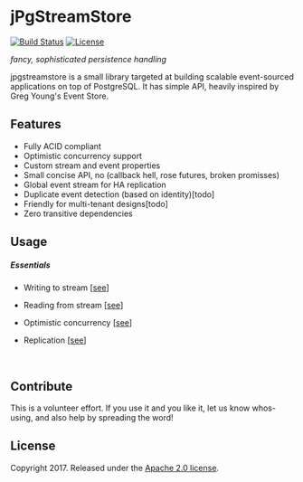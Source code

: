 # jPgStreamStore

[![Build Status](https://travis-ci.org/ZeroRef/jpgstreamstore.svg)](https://travis-ci.org/ZeroRef/jpgstreamstore)
[![License](http://img.shields.io/:license-apache-brightgreen.svg)](http://www.apache.org/licenses/LICENSE-2.0.html)

*fancy, sophisticated persistence handling*

jpgstreamstore is a small library targeted at building scalable event-sourced applications on top of PostgreSQL. It has simple API, heavily inspired by Greg Young's Event Store.



## Features

+ Fully ACID compliant
+ Optimistic concurrency support
+ Custom stream and event properties
+ Small concise API, no (callback hell, rose futures, broken promisses)
+ Global event stream for HA replication
+ Duplicate event detection (based on identity)[todo]
+ Friendly for multi-tenant designs[todo]
+ Zero transitive dependencies



## Usage

##### Essentials
+ Writing to stream [[see](Source/Example/Scenarios/S04_Write_to_stream.cs)]

+ Reading from stream [[see](Source/Example/Scenarios/S05_Read_from_stream.cs)]

+ Optimistic concurrency [[see](Source/Example/Scenarios/S08_Concurrency_conflicts.cs)]

+ Replication [[see](Source/Example/Scenarios/S09_Handling_duplicates.cs)]

  ​

## Contribute

This is a volunteer effort. If you use it and you like it, let us know whos-using, and also help by spreading the word!



## License

Copyright 2017. Released under the [Apache 2.0 license](http://www.apache.org/licenses/LICENSE-2.0.html).